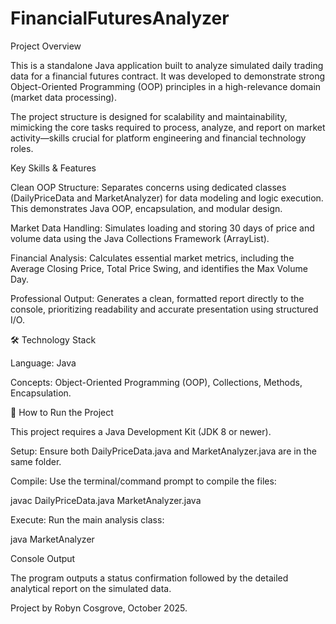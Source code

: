 # FinancialFuturesAnalyzer
Project Overview

This is a standalone Java application built to analyze simulated daily trading data for a financial futures contract. It was developed to demonstrate strong Object-Oriented Programming (OOP) principles in a high-relevance domain (market data processing).

The project structure is designed for scalability and maintainability, mimicking the core tasks required to process, analyze, and report on market activity—skills crucial for platform engineering and financial technology roles.

Key Skills & Features

Clean OOP Structure: Separates concerns using dedicated classes (DailyPriceData and MarketAnalyzer) for data modeling and logic execution. This demonstrates Java OOP, encapsulation, and modular design.

Market Data Handling: Simulates loading and storing 30 days of price and volume data using the Java Collections Framework (ArrayList).

Financial Analysis: Calculates essential market metrics, including the Average Closing Price, Total Price Swing, and identifies the Max Volume Day.

Professional Output: Generates a clean, formatted report directly to the console, prioritizing readability and accurate presentation using structured I/O.

🛠️ Technology Stack

Language: Java

Concepts: Object-Oriented Programming (OOP), Collections, Methods, Encapsulation.

🏃 How to Run the Project

This project requires a Java Development Kit (JDK 8 or newer).

Setup: Ensure both DailyPriceData.java and MarketAnalyzer.java are in the same folder.

Compile: Use the terminal/command prompt to compile the files:

javac DailyPriceData.java MarketAnalyzer.java


Execute: Run the main analysis class:

java MarketAnalyzer


Console Output

The program outputs a status confirmation followed by the detailed analytical report on the simulated data.

Project by Robyn Cosgrove, October 2025.

